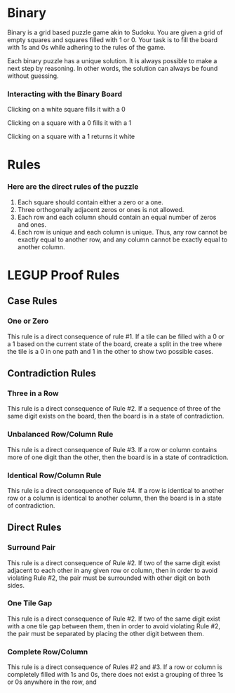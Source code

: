 # Binary
Binary is a grid based puzzle game akin to Sudoku. You are given a grid of empty squares and squares filled with 1 or 0. Your task is to fill the board with 1s and 0s while adhering to the rules of the game.

Each binary puzzle has a unique solution. It is always possible to make a next step by reasoning. In other words, the solution can always be found without guessing.

### Interacting with the Binary Board
Clicking on a white square fills it with a 0

Clicking on a square with a 0 fills it with a 1

Clicking on a square with a 1 returns it white

# Rules
### Here are  the direct rules of the puzzle
1) Each square should contain either a zero or a one.
2) Three orthogonally adjacent zeros or ones is not allowed.
3) Each row and each column should contain an equal number of zeros and ones.
4) Each row is unique and each column is unique. Thus, any row cannot be exactly equal to another row, and any column cannot be exactly equal to another column.

# LEGUP Proof Rules

## Case Rules

### One or Zero

This rule is a direct consequence of rule #1. If a tile can be filled with a 0 or a 1 based on the current state of the board, create a split in the tree where the tile is a 0 in one path and 1 in the other to show two possible cases.

## Contradiction Rules

### Three in a Row

This rule is a direct consequence of Rule #2. If a sequence of three of the same digit exists on the board, then the board is in a state of contradiction.

### Unbalanced Row/Column Rule

This rule is a direct consequence of Rule #3. If a row or column contains more of one digit than the other, then the board is in a state of contradiction.

### Identical Row/Column Rule

This rule is a direct consequence of Rule #4. If a row is identical to another row or a column is identical to another column, then the board is in a state of contradiction.

## Direct Rules

### Surround Pair

This rule is a direct consequence of Rule #2. If two of the same digit exist adjacent to each other in any given row or column, then in order to avoid violating Rule #2, the pair must be surrounded with other digit on both sides.

### One Tile Gap 

This rule is a direct consequence of Rule #2. If two of the same digit exist with a one tile gap between them, then in order to avoid violating Rule #2, the pair must be separated by placing the other digit between them.

### Complete Row/Column 

This rule is a direct consequence of Rules #2 and #3. If a row or column is completely filled with 1s and 0s, there does not exist a grouping of three 1s or 0s anywhere in the row, and 
